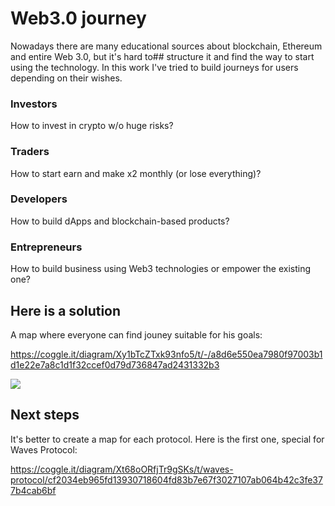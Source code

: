 # Web3.0 journey

Nowadays there are many educational sources about blockchain, Ethereum and entire Web 3.0, but it's hard to## structure it and find the way to start using the technology. In this work I've tried to build journeys for users depending on their wishes.

### Investors

How to invest in crypto w/o huge risks?

### Traders

How to start earn and make x2 monthly (or lose everything)? 

### Developers

How to build dApps and blockchain-based products?

### Entrepreneurs

How to build business using Web3 technologies or empower the existing one?

## Here is a solution

A map where everyone can find jouney suitable for his goals:

https://coggle.it/diagram/Xy1bTcZTxk93nfo5/t/-/a8d6e550ea7980f97003b1d1e22e7a8c1d1f32ccef0d79d736847ad2431332b3

![](https://server.vlzhr.top/hosted/9343758map.png)

## Next steps

It's better to create a map for each protocol. Here is the first one, special for Waves Protocol:

https://coggle.it/diagram/Xt68oORfjTr9gSKs/t/waves-protocol/cf2034eb965fd13930718604fd83b7e67f3027107ab064b42c3fe377b4cab6bf
